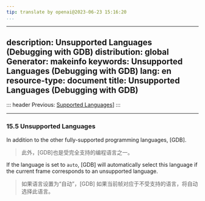 ```yaml
---
tip: translate by openai@2023-06-23 15:16:20
...
```

---
description: Unsupported Languages (Debugging with GDB)
distribution: global
Generator: makeinfo
keywords: Unsupported Languages (Debugging with GDB)
lang: en
resource-type: document
title: Unsupported Languages (Debugging with GDB)
-------------------------------------------------

::: header
Previous: [Supported Languages](Supported-Languages.html#Supported-Languages)]
:::

---

### 15.5 Unsupported Languages

In addition to the other fully-supported programming languages, [GDB].

> 此外，[GDB]也是受完全支持的编程语言之一。

If the language is set to `auto`, [GDB] will automatically select this language if the current frame corresponds to an unsupported language.

> 如果语言设置为“自动”，[GDB] 如果当前帧对应于不受支持的语言，将自动选择此语言。
